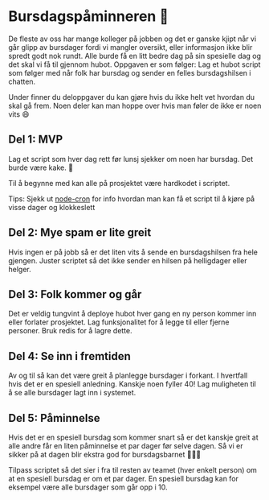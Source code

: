 # Bursdagspåminneren :gift:
 
De fleste av oss har mange kolleger på jobben og det er ganske kjipt når vi går glipp av bursdager fordi vi mangler oversikt, eller informasjon ikke blir spredt godt nok rundt. Alle burde få en litt bedre dag på sin spesielle dag og det skal vi få til gjennom hubot.
Oppgaven er som følger: Lag et hubot script som følger med når folk har bursdag og sender en felles bursdagshilsen i chatten. 
 
Under finner du deloppgaver du kan gjøre hvis du ikke helt vet hvordan du skal gå frem.
Noen deler kan man hoppe over hvis man føler de ikke er noen vits :smile:
 
## Del 1: MVP
Lag et script som hver dag rett før lunsj sjekker om noen har bursdag. Det burde være kake. :cake:

Til å begynne med kan alle på prosjektet være hardkodet i scriptet.
 
Tips: Sjekk ut [node-cron](https://github.com/kelektiv/node-cron) for info hvordan man kan få et script til å kjøre på visse dager og klokkeslett
 
## Del 2: Mye spam er lite greit
Hvis ingen er på jobb så er det liten vits å sende en bursdagshilsen fra hele gjengen. Juster scriptet så det ikke sender en hilsen på helligdager eller helger.
 
## Del 3: Folk kommer og går
Det er veldig tungvint å deploye hubot hver gang en ny person kommer inn eller forlater prosjektet. 
Lag funksjonalitet for å legge til eller fjerne personer. Bruk redis for å lagre dette.
 
## Del 4: Se inn i fremtiden
Av og til så kan det være greit å planlegge bursdager i forkant. I hvertfall hvis det er en spesiell anledning. Kanskje noen fyller 40!
Lag muligheten til å se alle bursdager lagt inn i systemet. 
 
## Del 5: Påminnelse
Hvis det er en spesiell bursdag som kommer snart så er det kanskje greit at alle andre får en liten påminnelse et par dager før selve dagen. Så vi er sikker på at dagen blir ekstra god for bursdagsbarnet :rocket::boom::confetti_ball:

Tilpass scriptet så det sier i fra til resten av teamet (hver enkelt person) om at en spesiell bursdag er om et par dager. En spesiell bursdag kan for eksempel være alle bursdager som går opp i 10. 
 
 
